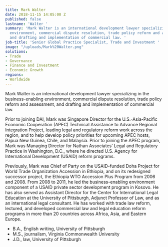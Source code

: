 ```yaml
---
title: Mark Walter
date: 2018-11-15 14:05:00 Z
published: false
lastname: 'Walter '
summary: 'Mark Walter is an international development lawyer specializing in the business-enabling
  environment, commercial dispute resolution, trade policy reform and assessment,
  and drafting and implementation of commercial law. '
job-title: 'Senior Global Practice Specialist, Trade and Investment '
image: "/uploads/Mark%20Walter.png"
solutions:
- Trade
- Governance
- Finance and Investment
- Economic Growth
regions:
- Worldwide
---
```


Mark Walter is an international development lawyer specializing in the business-enabling environment, commercial dispute resolution, trade policy reform and assessment, and drafting and implementation of commercial law. 

Prior to joining DAI, Mark was Singapore Director for the U.S.-Asia-Pacific Economic Cooperation (APEC) Technical Assistance to Advance Regional Integration Project, leading legal and regulatory reform work across the region, and to help develop policy priorities for upcoming APEC hosts, Papua New Guinea, Chile, and Malaysia. Prior to joining the APEC program, Mark was Managing Director for Nathan Associates’ Legal and Regulatory Practice in Washington, D.C., where he directed U.S. Agency for International Development (USAID) reform programs.
 
Previously, Mark was Chief of Party on the USAID-funded Doha Project for World Trade Organization Accession in Ethiopia, and on its redesigned successor project, the Ethiopia WTO Accession Plus Program from 2006 and 2008. From 2008 to 2011, he led the business-enabling environment component of a USAID private sector development program in Kosovo. He has also served as Assistant Director for the Center for International Legal Education at the University of Pittsburgh, Adjunct Professor of Law, and as an international legal consultant. He has worked with trade law reform, lectured, and developed commercial law and legal education reform programs in more than 20 countries across Africa, Asia, and Eastern Europe. 

* B.A., English writing, University of Pittsburgh
* M.S., journalism, Virginia Commonwealth University
* J.D., law, University of Pittsburgh